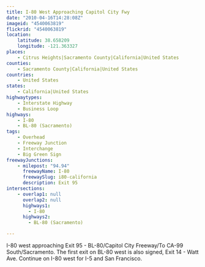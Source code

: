 ```yaml
---
title: I-80 West Approaching Capitol City Fwy
date: "2010-04-16T14:28:08Z"
imageid: "4540063819"
flickrid: "4540063819"
location:
    latitude: 38.658209
    longitude: -121.363327
places:
    - Citrus Heights|Sacramento County|California|United States
counties:
    - Sacramento County|California|United States
countries:
    - United States
states:
    - California|United States
highwaytypes:
    - Interstate Highway
    - Business Loop
highways:
    - I-80
    - BL-80 (Sacramento)
tags:
    - Overhead
    - Freeway Junction
    - Interchange
    - Big Green Sign
freewayJunctions:
    - milepost: "94.94"
      freewayName: I-80
      freewaySlug: i80-california
      description: Exit 95
intersections:
    - overlap1: null
      overlap2: null
      highways1:
        - I-80
      highways2:
        - BL-80 (Sacramento)

---
```

I-80 west approaching Exit 95 - BL-80/Capitol City Freeway/To CA-99 South/Sacramento.  The first exit on BL-80 west is also signed, Exit 14 - Watt Ave.  Continue on I-80 west for I-5 and San Francisco.